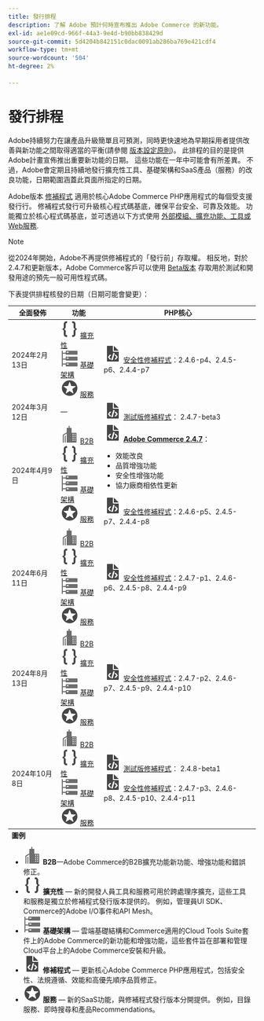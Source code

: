 ```yaml
---
title: 發行排程
description: 了解 Adobe 預計何時宣布推出 Adobe Commerce 的新功能。
exl-id: ae1e09cd-966f-44a3-9e4d-b90bb838429d
source-git-commit: 5d4204b842151c0dac0091ab286ba769e421cdf4
workflow-type: tm+mt
source-wordcount: '504'
ht-degree: 2%

---
```


# 發行排程

Adobe持續努力在讓產品升級簡單且可預測，同時更快速地為早期採用者提供改善與新功能之間取得適當的平衡(請參閱 [版本設定原則](versioning-policy.md))。 此排程的目的是提供Adobe計畫宣佈推出重要新功能的日期。 這些功能在一年中可能會有所差異。 不過，Adobe會定期且持續地發行擴充性工具、基礎架構和SaaS產品（服務）的改良功能，日期範圍涵蓋此頁面所指定的日期。

Adobe版本 [修補程式](versioning-policy.md#patch-release) 適用於核心Adobe Commerce PHP應用程式的每個受支援發行行。 修補程式發行可升級核心程式碼基底，確保平台安全、可靠及效能。 功能獨立於核心程式碼基底，並可透過以下方式使用 [外部模組、擴充功能、工具或Web服務](versioning-policy.md#extensibility-infrastructure-and-services-release).

>[!NOTE]
>
>從2024年開始，Adobe不再提供修補程式的「發行前」存取權。 相反地，對於2.4.7和更新版本，Adobe Commerce客戶可以使用 [Beta版本](beta.md) 存取用於測試和開發用途的預先一般可用性程式碼。

下表提供排程核發的日期（日期可能會變更）：

<table>
<thead>
  <tr>
    <th>全面發佈</th>
    <th>功能</th>
    <th>PHP核心</th>
  </tr>
</thead>
<tfoot>
   <tr>
      <td colspan="3"><strong>圖例</strong>
         <ul>
            <li><strong><img alt="B2B功能圖示" src="../assets/icons/enterprise.svg"></img> B2B</strong>—Adobe Commerce的B2B擴充功能新功能、增強功能和錯誤修正。</li>
            <li><strong><img alt="擴充功能圖示" src="../assets/icons/brackets.svg"></img> 擴充性</strong> — 新的開發人員工具和服務可用於跨處理序擴充，這些工具和服務是獨立於修補程式發行版本提供的。 例如，管理員UI SDK、Commerce的Adobe I/O事件和API Mesh。</li>
            <li><strong><img alt="基礎結構功能圖示" src="../assets/icons/servers.svg"></img> 基礎架構</strong> — 雲端基礎結構和Commerce適用的Cloud Tools Suite套件上的Adobe Commerce的新功能和增強功能，這些套件旨在部署和管理Cloud平台上的Adobe Commerce安裝和升級。</li>
            <li><strong><img alt="修補程式版本圖示" src="../assets/icons/file-code.svg"></img> 修補程式</strong> — 更新核心Adobe Commerce PHP應用程式，包括安全性、法規遵循、效能和高優先順序品質修正。</li>
            <li><strong><img alt="服務功能圖示" src="../assets/icons/feature.svg"></img> 服務</strong> — 新的SaaS功能，與修補程式發行版本分開提供。 例如，目錄服務、即時搜尋和產品Recommendations。</li>
         </ul>
      </td>
   </tr>
</tfoot>
<tbody>
  <tr>
    <td>2024年2月13日</td>
    <td><img alt="擴充功能圖示" src="../assets/icons/brackets.svg"></img> <a href="https://developer.adobe.com/commerce/extensibility/">擴充性</a><br><img alt="基礎結構功能圖示" src="../assets/icons/servers.svg"></img> <a href="https://experienceleague.adobe.com/docs/commerce-cloud-service/user-guide/release-notes/cloud-tools-suite.html">基礎架構</a><br><img alt="服務功能圖示" src="../assets/icons/feature.svg"></img> <a href="https://experienceleague.adobe.com/docs/commerce-merchant-services/user-guides/release-information/release-notes-all.html">服務</a></td>
    <td><img alt="修補程式版本圖示" src="../assets/icons/file-code.svg"></img> <a href="release-notes/security/overview.md">安全性修補程式</a>：2.4.6-p4、2.4.5-p6、2.4.4-p7</td>
  </tr>
  <tr>
    <td>2024年3月12日</td>
    <td>—</td>
    <td><img alt="修補程式版本圖示" src="../assets/icons/file-code.svg"></img> <a href="release-notes/commerce/overview.md">測試版修補程式</a>： 2.4.7-beta3</td>
  </tr>
  <tr>
    <td>2024年4月9日</td>
    <td><img alt="B2B功能圖示" src="../assets/icons/enterprise.svg"></img> <a href="https://experienceleague.adobe.com/docs/commerce-admin/b2b/release-notes.html">B2B</a><br><img alt="擴充功能圖示" src="../assets/icons/brackets.svg"></img> <a href="https://developer.adobe.com/commerce/extensibility/">擴充性</a><br><img alt="基礎結構功能圖示" src="../assets/icons/servers.svg"></img> <a href="https://experienceleague.adobe.com/docs/commerce-cloud-service/user-guide/release-notes/cloud-tools-suite.html">基礎架構</a><br><img alt="服務功能圖示" src="../assets/icons/feature.svg"></img> <a href="https://experienceleague.adobe.com/docs/commerce-merchant-services/user-guides/release-information/release-notes-all.html">服務</a></td>
    <td><img alt="修補程式版本圖示" src="../assets/icons/file-code.svg"></img> <a href="release-notes/commerce/overview.md"><strong>Adobe Commerce 2.4.7</a></strong>：<ul><li>效能改良</li><li>品質增強功能</li><li>安全性增強功能</li><li>協力廠商相依性更新</li></ul><img alt="修補程式版本圖示" src="../assets/icons/file-code.svg"></img> <a href="release-notes/security/overview.md">安全性修補程式</a>：2.4.6-p5、2.4.5-p7、2.4.4-p8</td>
  </tr>
  <tr>
    <td>2024年6月11日</td>
    <td><img alt="B2B功能圖示" src="../assets/icons/enterprise.svg"></img> <a href="https://experienceleague.adobe.com/docs/commerce-admin/b2b/release-notes.html">B2B</a><br><img alt="擴充功能圖示" src="../assets/icons/brackets.svg"></img> <a href="https://developer.adobe.com/commerce/extensibility/">擴充性</a><br><img alt="基礎結構功能圖示" src="../assets/icons/servers.svg"></img> <a href="https://experienceleague.adobe.com/docs/commerce-cloud-service/user-guide/release-notes/cloud-tools-suite.html">基礎架構</a><br><img alt="服務功能圖示" src="../assets/icons/feature.svg"></img> <a href="https://experienceleague.adobe.com/docs/commerce-merchant-services/user-guides/release-information/release-notes-all.html">服務</a></td>
    <td><img alt="修補程式版本圖示" src="../assets/icons/file-code.svg"></img> <a href="release-notes/security/overview.md">安全性修補程式</a>：2.4.7-p1、2.4.6-p6、2.4.5-p8、2.4.4-p9</td>
  </tr>
  <tr>
    <td>2024年8月13日</td>
    <td><img alt="B2B功能圖示" src="../assets/icons/enterprise.svg"></img> <a href="https://experienceleague.adobe.com/docs/commerce-admin/b2b/release-notes.html">B2B</a><br><img alt="擴充功能圖示" src="../assets/icons/brackets.svg"></img> <a href="https://developer.adobe.com/commerce/extensibility/">擴充性</a><br><img alt="基礎結構功能圖示" src="../assets/icons/servers.svg"></img> <a href="https://experienceleague.adobe.com/docs/commerce-cloud-service/user-guide/release-notes/cloud-tools-suite.html">基礎架構</a><br><img alt="服務功能圖示" src="../assets/icons/feature.svg"></img> <a href="https://experienceleague.adobe.com/docs/commerce-merchant-services/user-guides/release-information/release-notes-all.html">服務</a></td>
    <td><img alt="修補程式版本圖示" src="../assets/icons/file-code.svg"></img> <a href="release-notes/security/overview.md">安全性修補程式</a>：2.4.7-p2、2.4.6-p7、2.4.5-p9、2.4.4-p10</td>
  </tr>
  <tr>
    <td>2024年10月8日</td>
    <td><img alt="B2B功能圖示" src="../assets/icons/enterprise.svg"></img> <a href="https://experienceleague.adobe.com/docs/commerce-admin/b2b/release-notes.html">B2B</a><br><img alt="擴充功能圖示" src="../assets/icons/brackets.svg"></img> <a href="https://developer.adobe.com/commerce/extensibility/">擴充性</a><br><img alt="基礎結構功能圖示" src="../assets/icons/servers.svg"></img> <a href="https://experienceleague.adobe.com/docs/commerce-cloud-service/user-guide/release-notes/cloud-tools-suite.html">基礎架構</a><br><img alt="服務功能圖示" src="../assets/icons/feature.svg"></img> <a href="https://experienceleague.adobe.com/docs/commerce-merchant-services/user-guides/release-information/release-notes-all.html">服務</a></td>
    <td><img alt="修補程式版本圖示" src="../assets/icons/file-code.svg"></img> <a href="release-notes/commerce/overview.md">測試版修補程式</a>： 2.4.8-beta1<br><img alt="修補程式版本圖示" src="../assets/icons/file-code.svg"></img> <a href="release-notes/security/overview.md">安全性修補程式</a>：2.4.7-p3、2.4.6-p8、2.4.5-p10、2.4.4-p11</td>
  </tr>
</tbody>
</table>
